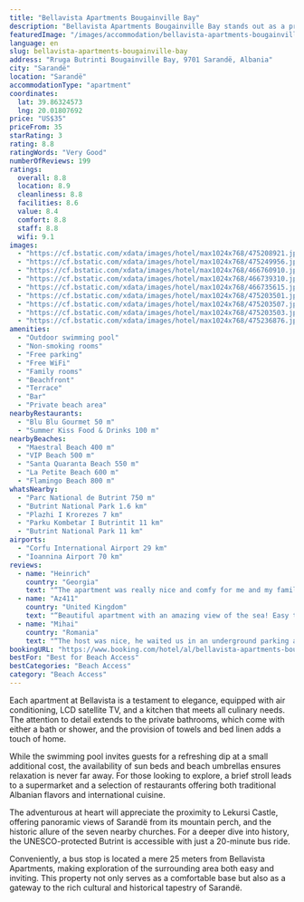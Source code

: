 ```yaml
---
title: "Bellavista Apartments Bougainville Bay"
description: "Bellavista Apartments Bougainville Bay stands out as a prime choice for travelers seeking comfort and convenience in Sarandë, located just 700 meters from the city center."
featuredImage: "/images/accommodation/bellavista-apartments-bougainville-bay-475208921.jpg"
language: en
slug: bellavista-apartments-bougainville-bay
address: "Rruga Butrinti Bougainville Bay, 9701 Sarandë, Albania"
city: "Sarandë"
location: "Sarandë"
accommodationType: "apartment"
coordinates:
  lat: 39.86324573
  lng: 20.01807692
price: "US$35"
priceFrom: 35
starRating: 3
rating: 8.8
ratingWords: "Very Good"
numberOfReviews: 199
ratings:
  overall: 8.8
  location: 8.9
  cleanliness: 8.8
  facilities: 8.6
  value: 8.4
  comfort: 8.8
  staff: 8.8
  wifi: 9.1
images:
  - "https://cf.bstatic.com/xdata/images/hotel/max1024x768/475208921.jpg?k=145cffecc415cce0576612f3e4d79c34f25895b984ea9e03cfc59a3788bded9c&o=&hp=1"
  - "https://cf.bstatic.com/xdata/images/hotel/max1024x768/475249956.jpg?k=00c2ef96e63495b9ade9fbeee90722e78b4cd7db23d0e16dceb0b304b3d7929a&o=&hp=1"
  - "https://cf.bstatic.com/xdata/images/hotel/max1024x768/466760910.jpg?k=a8891a6056f627eaaa52b2410a2eebe219a4e8e35b778c950ad7dc5671614beb&o=&hp=1"
  - "https://cf.bstatic.com/xdata/images/hotel/max1024x768/466739310.jpg?k=712d3539111ecbc1ec0dabe3b5e462450d4c7cf40d3e149092a9b1db3321573f&o=&hp=1"
  - "https://cf.bstatic.com/xdata/images/hotel/max1024x768/466735615.jpg?k=d1656f40d80a4993006b9c2fa27e7dad065d5395bbc4297fbc4b26937e62d19b&o=&hp=1"
  - "https://cf.bstatic.com/xdata/images/hotel/max1024x768/475203501.jpg?k=98c567bec87452dbcd4863a85be1152d853f03e7da3f1a52cca07f22dbacd3bf&o=&hp=1"
  - "https://cf.bstatic.com/xdata/images/hotel/max1024x768/475203507.jpg?k=0b6e244886d939d73ffedd276c6631fbd934eb924d8c64881098db4aba79d129&o=&hp=1"
  - "https://cf.bstatic.com/xdata/images/hotel/max1024x768/475203503.jpg?k=8e62a8f6475db2c20c0bae66c825d11a63fe25905c4a558e3c254ea852288543&o=&hp=1"
  - "https://cf.bstatic.com/xdata/images/hotel/max1024x768/475236876.jpg?k=8b7e96eae5f1afe45beefe6ed20e0ae790963a7563d15e7cd5ca11e5f8c2b3d8&o=&hp=1"
amenities:
  - "Outdoor swimming pool"
  - "Non-smoking rooms"
  - "Free parking"
  - "Free WiFi"
  - "Family rooms"
  - "Beachfront"
  - "Terrace"
  - "Bar"
  - "Private beach area"
nearbyRestaurants:
  - "Blu Blu Gourmet 50 m"
  - "Summer Kiss Food & Drinks 100 m"
nearbyBeaches:
  - "Maestral Beach 400 m"
  - "VIP Beach 500 m"
  - "Santa Quaranta Beach 550 m"
  - "La Petite Beach 600 m"
  - "Flamingo Beach 800 m"
whatsNearby:
  - "Parc National de Butrint 750 m"
  - "Butrint National Park 1.6 km"
  - "Plazhi I Krorezes 7 km"
  - "Parku Kombetar I Butrintit 11 km"
  - "Butrint National Park 11 km"
airports:
  - "Corfu International Airport 29 km"
  - "Ioannina Airport 70 km"
reviews:
  - name: "Heinrich"
    country: "Georgia"
    text: "“The apartment was really nice and comfy for me and my family, the location was very close to the beach, a true as advertised property!”"
  - name: "Az411"
    country: "United Kingdom"
    text: "“Beautiful apartment with an amazing view of the sea! Easy to contact the host for parking and key collection. This is an apartment which is a part of the hotel complex, which was clean, safe and secure. You can use the outdoor hotel pool for free...”"
  - name: "Mihai"
    country: "Romania"
    text: "“The host was nice, he waited us in an underground parking and keep us a parking place for free. The apartment is situated in a large complex with nice personal. There is a restaurant and a pool but you need to pay for it.”"
bookingURL: "https://www.booking.com/hotel/al/bellavista-apartments-bougainville-bay.en-gb.html?aid=8035640"
bestFor: "Best for Beach Access"
bestCategories: "Beach Access"
category: "Beach Access"
---
```


Each apartment at Bellavista is a testament to elegance, equipped with air conditioning, LCD satellite TV, and a kitchen that meets all culinary needs. The attention to detail extends to the private bathrooms, which come with either a bath or shower, and the provision of towels and bed linen adds a touch of home.

While the swimming pool invites guests for a refreshing dip at a small additional cost, the availability of sun beds and beach umbrellas ensures relaxation is never far away. For those looking to explore, a brief stroll leads to a supermarket and a selection of restaurants offering both traditional Albanian flavors and international cuisine.

The adventurous at heart will appreciate the proximity to Lekursi Castle, offering panoramic views of Sarandë from its mountain perch, and the historic allure of the seven nearby churches. For a deeper dive into history, the UNESCO-protected Butrint is accessible with just a 20-minute bus ride.

Conveniently, a bus stop is located a mere 25 meters from Bellavista Apartments, making exploration of the surrounding area both easy and inviting. This property not only serves as a comfortable base but also as a gateway to the rich cultural and historical tapestry of Sarandë.